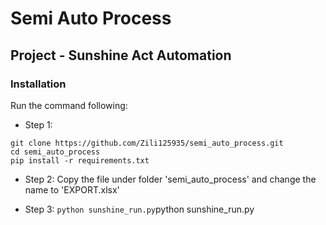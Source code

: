 # Semi Auto Process

## Project - Sunshine Act Automation

### 

### Installation

Run the command following:

* Step 1:
```
git clone https://github.com/Zili125935/semi_auto_process.git
cd semi_auto_process
pip install -r requirements.txt

```

* Step 2:
Copy the file under folder 'semi_auto_process' and change the name to 'EXPORT.xlsx'

* Step 3:
`python sunshine_run.py`python sunshine_run.py